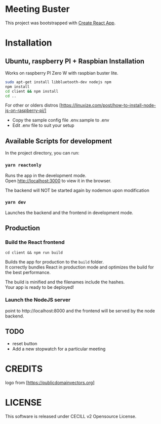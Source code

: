 # Meeting Buster

This project was bootstrapped with [Create React App](https://github.com/facebookincubator/create-react-app).


# Installation

## Ubuntu, raspberry PI + Raspbian Installation

Works on raspberry PI Zero W with raspbian buster lite.


```bash
sudo apt-get install libbluetooth-dev nodejs npm
npm install
cd client && npm install
cd ..
```
For other or olders distros [https://linuxize.com/post/how-to-install-node-js-on-raspberry-pi/]

 * Copy the sample config file .env.sample to .env
 * Edit .env file to suit your setup
## Available Scripts for development

In the project directory, you can run:

### `yarn reactonly`

Runs the app in the development mode.<br>
Open [http://localhost:3000](http://localhost:3000) to view it in the browser.

The backend will NOT be started again by nodemon upon modification

### `yarn dev`

Launches the backend and the frontend in development mode.<br>





## Production

### Build the React frontend

`cd client && npm run build`

Builds the app for production to the `build` folder.<br>
It correctly bundles React in production mode and optimizes the build for the best performance.

The build is minified and the filenames include the hashes.<br>
Your app is ready to be deployed!

### Launch the NodeJS server


point to http://localhost:8000 and the frontend will be served by the node backend.


## TODO
 * reset button
  * Add a new stopwatch for a particular meeting

# CREDITS
  logo from [https://publicdomainvectors.org]

# LICENSE
  This software is released under CECILL v2 Opensource License.
